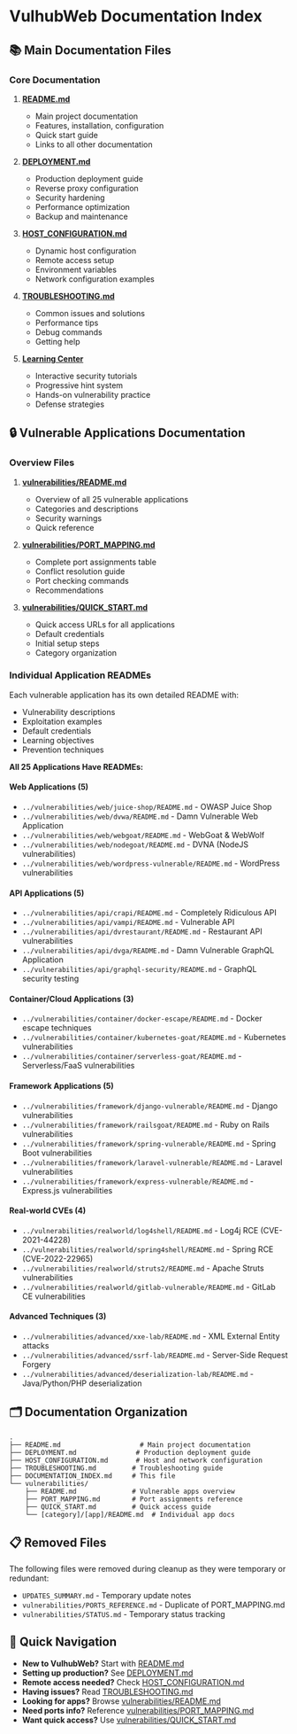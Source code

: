 # VulhubWeb Documentation Index

## 📚 Main Documentation Files

### Core Documentation
1. **[README.md](../README.md)**
   - Main project documentation
   - Features, installation, configuration
   - Quick start guide
   - Links to all other documentation

2. **[DEPLOYMENT.md](DEPLOYMENT.md)**
   - Production deployment guide
   - Reverse proxy configuration
   - Security hardening
   - Performance optimization
   - Backup and maintenance

3. **[HOST_CONFIGURATION.md](HOST_CONFIGURATION.md)**
   - Dynamic host configuration
   - Remote access setup
   - Environment variables
   - Network configuration examples

4. **[TROUBLESHOOTING.md](TROUBLESHOOTING.md)**
   - Common issues and solutions
   - Performance tips
   - Debug commands
   - Getting help

5. **[Learning Center](learning/README.md)**
   - Interactive security tutorials
   - Progressive hint system
   - Hands-on vulnerability practice
   - Defense strategies

## 🔒 Vulnerable Applications Documentation

### Overview Files
1. **[vulnerabilities/README.md](../vulnerabilities/README.md)**
   - Overview of all 25 vulnerable applications
   - Categories and descriptions
   - Security warnings
   - Quick reference

2. **[vulnerabilities/PORT_MAPPING.md](../vulnerabilities/PORT_MAPPING.md)**
   - Complete port assignments table
   - Conflict resolution guide
   - Port checking commands
   - Recommendations

3. **[vulnerabilities/QUICK_START.md](../vulnerabilities/QUICK_START.md)**
   - Quick access URLs for all applications
   - Default credentials
   - Initial setup steps
   - Category organization

### Individual Application READMEs
Each vulnerable application has its own detailed README with:
- Vulnerability descriptions
- Exploitation examples
- Default credentials
- Learning objectives
- Prevention techniques

**All 25 Applications Have READMEs:**

#### Web Applications (5)
- `../vulnerabilities/web/juice-shop/README.md` - OWASP Juice Shop
- `../vulnerabilities/web/dvwa/README.md` - Damn Vulnerable Web Application
- `../vulnerabilities/web/webgoat/README.md` - WebGoat & WebWolf
- `../vulnerabilities/web/nodegoat/README.md` - DVNA (NodeJS vulnerabilities)
- `../vulnerabilities/web/wordpress-vulnerable/README.md` - WordPress vulnerabilities

#### API Applications (5)
- `../vulnerabilities/api/crapi/README.md` - Completely Ridiculous API
- `../vulnerabilities/api/vampi/README.md` - Vulnerable API
- `../vulnerabilities/api/dvrestaurant/README.md` - Restaurant API vulnerabilities
- `../vulnerabilities/api/dvga/README.md` - Damn Vulnerable GraphQL Application
- `../vulnerabilities/api/graphql-security/README.md` - GraphQL security testing

#### Container/Cloud Applications (3)
- `../vulnerabilities/container/docker-escape/README.md` - Docker escape techniques
- `../vulnerabilities/container/kubernetes-goat/README.md` - Kubernetes vulnerabilities
- `../vulnerabilities/container/serverless-goat/README.md` - Serverless/FaaS vulnerabilities

#### Framework Applications (5)
- `../vulnerabilities/framework/django-vulnerable/README.md` - Django vulnerabilities
- `../vulnerabilities/framework/railsgoat/README.md` - Ruby on Rails vulnerabilities
- `../vulnerabilities/framework/spring-vulnerable/README.md` - Spring Boot vulnerabilities
- `../vulnerabilities/framework/laravel-vulnerable/README.md` - Laravel vulnerabilities
- `../vulnerabilities/framework/express-vulnerable/README.md` - Express.js vulnerabilities

#### Real-world CVEs (4)
- `../vulnerabilities/realworld/log4shell/README.md` - Log4j RCE (CVE-2021-44228)
- `../vulnerabilities/realworld/spring4shell/README.md` - Spring RCE (CVE-2022-22965)
- `../vulnerabilities/realworld/struts2/README.md` - Apache Struts vulnerabilities
- `../vulnerabilities/realworld/gitlab-vulnerable/README.md` - GitLab CE vulnerabilities

#### Advanced Techniques (3)
- `../vulnerabilities/advanced/xxe-lab/README.md` - XML External Entity attacks
- `../vulnerabilities/advanced/ssrf-lab/README.md` - Server-Side Request Forgery
- `../vulnerabilities/advanced/deserialization-lab/README.md` - Java/Python/PHP deserialization

## 🗂️ Documentation Organization

```
.
├── README.md                    # Main project documentation
├── DEPLOYMENT.md               # Production deployment guide
├── HOST_CONFIGURATION.md       # Host and network configuration
├── TROUBLESHOOTING.md         # Troubleshooting guide
├── DOCUMENTATION_INDEX.md     # This file
└── vulnerabilities/
    ├── README.md              # Vulnerable apps overview
    ├── PORT_MAPPING.md        # Port assignments reference
    ├── QUICK_START.md         # Quick access guide
    └── [category]/[app]/README.md  # Individual app docs
```

## 📋 Removed Files

The following files were removed during cleanup as they were temporary or redundant:
- `UPDATES_SUMMARY.md` - Temporary update notes
- `vulnerabilities/PORTS_REFERENCE.md` - Duplicate of PORT_MAPPING.md
- `vulnerabilities/STATUS.md` - Temporary status tracking

## 🚀 Quick Navigation

- **New to VulhubWeb?** Start with [README.md](../README.md)
- **Setting up production?** See [DEPLOYMENT.md](DEPLOYMENT.md)
- **Remote access needed?** Check [HOST_CONFIGURATION.md](HOST_CONFIGURATION.md)
- **Having issues?** Read [TROUBLESHOOTING.md](TROUBLESHOOTING.md)
- **Looking for apps?** Browse [vulnerabilities/README.md](../vulnerabilities/README.md)
- **Need ports info?** Reference [vulnerabilities/PORT_MAPPING.md](../vulnerabilities/PORT_MAPPING.md)
- **Want quick access?** Use [vulnerabilities/QUICK_START.md](../vulnerabilities/QUICK_START.md) 